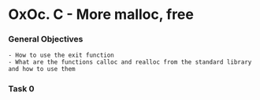 # OxOc. C - More malloc, free

### General Objectives
	- How to use the exit function
	- What are the functions calloc and realloc from the standard library and how to use them

### Task 0
	